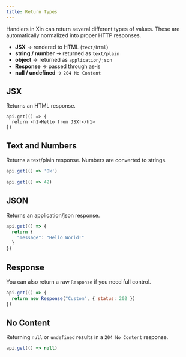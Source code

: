```yaml
---
title: Return Types
---
```


Handlers in Xin can return several different types of values. These are automatically normalized into proper HTTP responses.

- **JSX** → rendered to HTML (`text/html`)
- **string / number** → returned as `text/plain`
- **object** → returned as `application/json`
- **Response** → passed through as‑is
- **null / undefined** → `204 No Content`

## JSX
Returns an HTML response.

```tsx
api.get(() => {
  return <h1>Hello from JSX!</h1>
})
```

## Text and Numbers
Returns a text/plain response. Numbers are converted to strings.
```js
api.get(() => 'Ok')
```
```js
api.get(() => 42)
```

## JSON
Returns an application/json response.
```js
api.get(() => {
  return {
    "message": "Hello World!"
  }
})
```

## Response
You can also return a raw `Response` if you need full control.

```js
api.get(() => {
  return new Response("Custom", { status: 202 })
})
```

## No Content
Returning `null` or `undefined` results in a `204 No Content` response.

```js
api.get(() => null)
```

